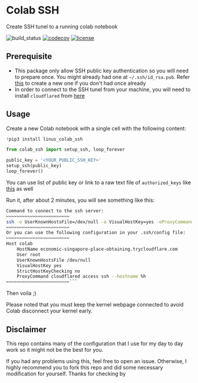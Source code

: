 # Colab SSH

Create SSH tunel to a running colab notebook

![build_status](https://github.com/lamhoangtung/colab_ssh/workflows/Colab%20SSH/badge.svg)
[![codecov](https://codecov.io/gh/lamhoangtung/colab_ssh/branch/master/graph/badge.svg)](https://codecov.io/gh/Techainer/mlchain-python)
[![license](https://img.shields.io/badge/License-MIT-blue.svg)](https://github.com/lamhoangtung/colab_ssh/blob/master/LICENSE)

## Prerequisite
- This package only allow SSH public key authentication so you will need to prepare once. You might already had one at `~/.ssh/id_rsa.pub`. Refer [this](https://www.digitalocean.com/community/tutorials/how-to-configure-ssh-key-based-authentication-on-a-linux-server) to create a new one if you don't had once already
- In order to connect to the SSH tunel from your machine, you will need to install `cloudflared` from [here](https://developers.cloudflare.com/argo-tunnel/downloads)


## Usage

Create a new Colab notebook with a single cell with the following content:
```python
!pip3 install linus_colab_ssh

from colab_ssh import setup_ssh, loop_forever

public_key = '<YOUR_PUBLIC_SSH_KEY>'
setup_ssh(public_key)
loop_forever()
```

You can use list of public key or link to a raw text file of `authorized_keys` like [this](https://gist.githubusercontent.com/lamhoangtung/4fca574da11ef45869bdfea8062417b5/raw/320893c60a5a150f61481899201664761136fae7/authorized_keys) as well

Run it, after about 2 minutes, you will see something like this:

```bash
Command to connect to the ssh server:
✂️✂️✂️✂️✂️✂️✂️✂️✂️✂️✂️✂️✂️✂️✂️✂️✂️✂️✂️✂️✂️✂️✂️✂️
ssh -o UserKnownHostsFile=/dev/null -o VisualHostKey=yes -oProxyCommand="cloudflared access ssh --hostname %h" root@economic-singapore-place-obtaining.trycloudflare.com
✂️✂️✂️✂️✂️✂️✂️✂️✂️✂️✂️✂️✂️✂️✂️✂️✂️✂️✂️✂️✂️✂️✂️✂️
Or you can use the following configuration in your .ssh/config file:
✂️✂️✂️✂️✂️✂️✂️✂️✂️✂️✂️✂️✂️✂️✂️✂️✂️✂️✂️✂️✂️✂️✂️✂️
Host colab
	HostName economic-singapore-place-obtaining.trycloudflare.com
	User root
	UserKnownHostsFile /dev/null
	VisualHostKey yes
	StrictHostKeyChecking no
	ProxyCommand cloudflared access ssh --hostname %h
✂️✂️✂️✂️✂️✂️✂️✂️✂️✂️✂️✂️✂️✂️✂️✂️✂️✂️✂️✂️✂️✂️✂️✂️```
```

Then voila ;)

Please noted that you must keep the kernel webpage connected to avoid Colab disconnect your kernel early.

## Disclaimer

This repo contains many of the configuration that I use for my day to day work so it might not be the best for you.

If you had any problems using this, feel free to open an issue. Otherwise, I highly recommend you to fork this repo and did some necessary modification for yourself. Thanks for checking by
